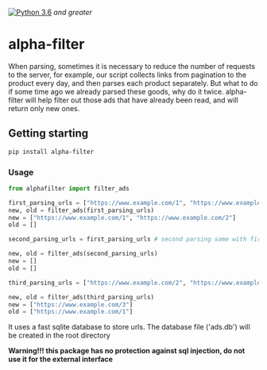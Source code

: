 [![Python 3.6](https://img.shields.io/badge/python-3.8-blue.svg)](https://www.python.org/downloads/release/python-360/) _and greater_

# alpha-filter

When parsing, sometimes it is necessary to reduce the number of requests to the server, for example, our script collects links from pagination to the product every day, and then parses each product separately. But what to do if some time ago we already parsed these goods, why do it twice. alpha-filter will help filter out those ads that have already been read, and will return only new ones.
 
## Getting starting
```sh
pip install alpha-filter
```

### Usage

```python
from alphafilter import filter_ads

first_parsing_urls = ["https://www.example.com/1", "https://www.example.com/2"]
new, old = filter_ads(first_parsing_urls)
new = ["https://www.example.com/1", "https://www.example.com/2"]
old = []

second_parsing_urls = first_parsing_urls # second parsing same with first

new, old = filter_ads(second_parsing_urls)
new = []
old = []

third_parsing_urls = ["https://www.example.com/2", "https://www.example.com/3"]

new, old = filter_ads(third_parsing_urls)
new = ["https://www.example.com/3"]
old = ["https://www.example.com/1"]
```
It uses a fast sqlite database to store urls. The database file ('ads.db') will be created in the root directory

__Warning!!! this package has no protection against sql injection, do not use it for the external interface__
